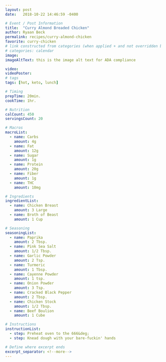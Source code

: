 ```yaml
---
layout: post
date:   2018-10-22 14:46:59 -0400

# Event / Post Information
title:  "Curry Almond Breaded Chicken"
author: Ryaan Beck
permalink: recipes/curry-almond-chicken
favorite: curry-chicken
# link constructed from categories (when applied + and not overridden by permalink)
# categories: calendar
image:
imageAltText: this is the image alt text for ADA compliance

video:
videoPoster:
# tags
tags: [hot, keto, lunch]

# Timing
prepTime: 20min.
cookTime: 1hr.

# Nutrition
calCount: 450
servingsCount: 20

# Macros
macroList:
  - name: Carbs
    amount: 4g
  - name: Fat
    amount: 12g
  - name: Sugar
    amount: 1g
  - name: Protein
    amount: 20g
  - name: Fiber
    amount: 1g
  - name: THC
    amount: 10mg

# Ingredients
ingredientList:
  - name: Chicken Breast
    amount: 3 Large
  - name: Broth of Beast
    amount: 1 Cup

# Seasoning
seasoningList:
  - name: Paprika
    amount: 2 Tbsp.
  - name: Pink Sea Salt
    amount: 1/2 Tbsp.
  - name: Garlic Powder
    amount: 2 Tsp.
  - name: Turmeric
    amount: 1 Tbsp.
  - name: Cayenne Powder
    amount: 1 tsp.
  - name: Onion Powder
    amount: 3 Tsp.
  - name: Cracked Black Pepper
    amount: 2 Tbsp.
  - name: Chicken Stock
    amount: 1/2 Tbsp.
  - name: Beef Boulion
    amount: 1 Cube

# Instructions
instructionList:
  - step: Preheat oven to the 666&deg;
  - step: Knead dough with your bare-fuckin' hands

# Define where excerpt ends
excerpt_separator: <!--more-->
---
```

